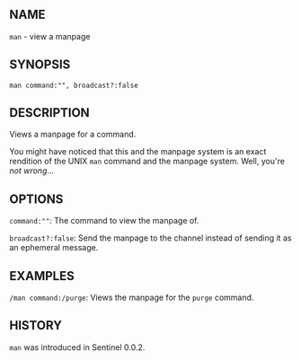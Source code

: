 ## NAME

`man` - view a manpage

## SYNOPSIS

`man command:"", broadcast?:false`

## DESCRIPTION

Views a manpage for a command.

You might have noticed that this and the manpage system is an exact rendition of the UNIX `man` command and the manpage system. Well, you're _not wrong_...

## OPTIONS

`command:""`: The command to view the manpage of.

`broadcast?:false`: Send the manpage to the channel instead of sending it as an ephemeral message.

## EXAMPLES

`/man command:/purge`: Views the manpage for the `purge` command.

## HISTORY

`man` was introduced in Sentinel 0.0.2.
